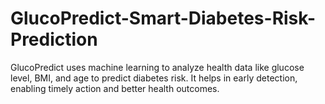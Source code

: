 # GlucoPredict-Smart-Diabetes-Risk-Prediction
GlucoPredict uses machine learning to analyze health data like glucose level, BMI, and age to predict diabetes risk. It helps in early detection, enabling timely action and better health outcomes.
